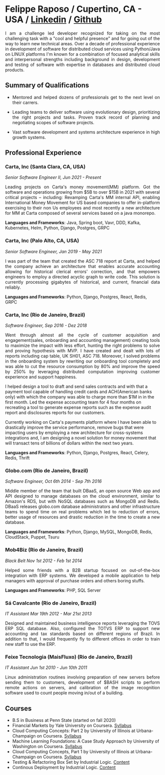 
Felippe Raposo / Cupertino, CA - USA  / [Linkedin](https://www.linkedin.com/in/felippe-da-motta-raposo-88aa0562/) / [Github](https://github.com/felippemr)
==========================================================================================================
<p align="justify">
  I am a challenge led developer recognized for taking on the most challenging task with a "cool and helpful presence" and for going out of the way to learn new technical areas. Over a decade of professional experience in development of software for distributed cloud services using Python/Java on LINUX platforms I'm known for a combination of focused analytical skills and interpersonal strengths including background in design, development and testing of software with expertise in databases and distributed cloud products.
</p>

Summary of Qualifications
-------------------------
<ul>
  <li>
    <p align="justify">
      Mentored and helped dozens of professionals get to the next level on their carrers.
    </p>
  </li>
  <li>
    <p align="justify">
      Leading teams to deliver software using evolutionary design, 
      prioritizing the right projects and tasks. Proven track record
      of planning and negotiating scopes of software projects.
    </p>
  </li>
  <li>
    <p align="justify">
      Vast software development and systems architecture experience in high growth systems.
    </p>
  </li>
</ul>


Professional Experience
-----------------------
### Carta, Inc (Santa Clara, CA, USA)
_Senior Software Engineer II, Jun 2021 - Present_
<p align="justify">
  Leading projects on Carta's money movement(MM) platform. Got the software and operations growing from $5B to over $15B in 2021 with several critical projects – including: Revamping Carta's MM internal API, enabling International Money Movement for US based companies to offer in-platform exercising to their non Us employees and most recently a new architecture for MM at Carta composed of several services based on a java monorepo.
</p>

**Languages and Frameworks**: Java, Spring boot, Vavr, DDD, Kafka, Kubernetes, Helm, Python, Django, Postgres, GRPC

### Carta, Inc (Palo Alto, CA, USA)
_Senior Software Engineer, Jan 2019 - May 2021_
<p align="justify">
  I was part of the team that created the ASC 718 report at Carta, and helped the company achieve an architecture that enables accurate accounting allowing for historical clerical errors' correction, and that empowers engineers to employ a directed acyclic graph to write code. This solution is currently processing gigabytes of historical, and current, financial data reliably.
</p>

**Languages and Frameworks**: Python, Django, Postgres, React, Redis, GRPC

### Carta, Inc (Rio de Janeiro, Brazil)
_Software Engineer, Sep 2016 - Dez 2018_
<p align="justify">
  Went through almost all the cycle of customer acquisition and engagement(sales, onboarding and accounting management) creating tools to maximize the impact with less effort, hunting the right problems to solve and proving hypothesis with MVP. I have created and dealt with lots of reports including cap table, UK SH01, ASC 718. Moreover, I solved problems in the onboarding system by rewriting our onboarding tool completely and was able to cut the resource consumption by 80% and improve the speed by 250% by leveraging distributed computation improving customer experience and support happiness.
  
  I helped design a tool to draft and send sales contracts and with that a payment tool capable of handling credit cards and ACH(American banks only) with which the company was able to charge more than $1M in in the first month. Led the expense accounting team for 4 four months on recreating a tool to generate expense reports such as the expense audit report and disclosures reports for our customers.
  
  Currently working on Carta's payments platform where I have been able to drastically improve the service performance, remove bugs that were impacting users by employing a new architecture for cross-systems integrations and, I am designing a novel solution for money movement that will transact tens of billions of dollars within the next two years. 
</p>

**Languages and Frameworks**:  Python, Django, Postgres, React, Celery, Redis, Thrift

### Globo.com (Rio de Janeiro, Brazil)

_Software Engineer, Oct 6th 2014 - Sep 7th 2016_
<p align="justify">
  Middle member of the team that built DBaaS, an open source
  Web app and API designed to manage databases on the cloud environment, 
  similar to Amazon's RDS, but with NoSQL databases such as MongoDB and Redis. DBaaS releases globo.com database administrators and other infrastructure teams 
  to spend time on real problems which led to reduction of errors, better usage of 
  resources and drastic reduction in the time to create a new database.
</p>

**Languages and Frameworks**:  Python, Django, MySQL, MongoDB, Redis, CloudStack, Puppet, Tsuru

### Mob4Biz (Rio de Janeiro, Brazil)

_Black Belt Nov 1st 2012 - Feb 1st 2014_
<p align="justify">
  Helped some friends with a B2B startup focused on out-of-the-box integration with ERP systems. 
  We developed a mobile application to help managers with approval of purchase orders and others boring stuffs.
</p>

**Languages and Frameworks**:  PHP, SQL Server

### Sá Cavalcante (Rio de Janeiro, Brazil)

_IT Assistant Mar 19th 2012 - Mar 21st 2013_
<p align="justify">
  Designed and maintained business intelligence reports leveraging the TOVS ERP SQL database. Also, configured the TOTVS ERP to support new accounting and
  tax standards based on different regions of Brazil. In addition to that, I would frequently fly to different offices in order to train new staff to use 
  the ERP.
</p>

### Feixe Tecnologia (MaisFluxo) (Rio de Janeiro, Brazil)

_IT Assistant Jun 1st 2010 - Jun 10th 2011_
<p align="justify">
  Linux administration routines involving preparation of new servers before sending them to customers, development of $BASH scripts to perform remote actions on servers, and calibration of the image recognition software used to count people moving in/out of a building.
</p>


Courses
----------------------------
* B.S in Business at Penn State (started on fall 2020)
* Financial Markets by Yale University on Coursera. [Syllabus](https://www.coursera.org/learn/financial-markets-global/)
* Cloud Computing Concepts: Part 2 by University of Illinois at Urbana-Champaign on Coursera. [Syllabus](https://www.coursera.org/learn/cloud-computing)
* Machine Learning Foundations: A Case Study Approach by University of Washington on Coursera. [Syllabus](https://www.coursera.org/learn/ml-foundations)
* Cloud Computing Concepts, Part 1 by University of Illinois at Urbana-Champaign on Coursera. [Syllabus](https://www.coursera.org/learn/cloud-computing-2)
* Testing & Refactoring Box Set by Industrial Logic. [Content](https://elearning.industriallogic.com/gh/submit?Action=AlbumContentsAction&album=trw&devLanguage=Java)
* Continous Deployment by Industrial Logic. [Content](https://elearning.industriallogic.com/gh/submit?Action=AlbumContentsAction&album=continuousDeployment&devLanguage=Python)
